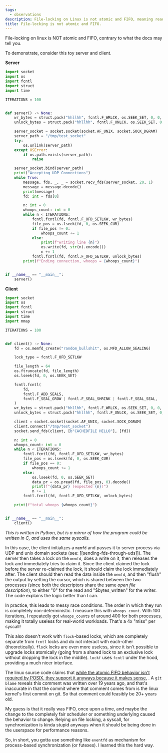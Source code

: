 ```yaml
---
tags:
  - observations
description: File-locking on Linux is not atomic and FIFO, meaning readers and writers can claim locks in any order, running contrary to what the behavior should be.
title: File-locking is not atomic and FIFO.
---
```


File-locking on linux is NOT atomic and FIFO, contrary to what the docs may tell you.

To demonstrate, consider this toy server and client.

**Server**

```python
import socket
import os
import fcntl
import struct
import time

ITERATIONS = 100


def server() -> None:
    wr_bytes = struct.pack("hhllhh", fcntl.F_WRLCK, os.SEEK_SET, 0, 0, 0, 0)
    unlock_bytes = struct.pack("hhllhh", fcntl.F_UNLCK, os.SEEK_SET, 0, 0, 0, 0)

    server_socket = socket.socket(socket.AF_UNIX, socket.SOCK_DGRAM)
    server_path = "/tmp/test_socket"
    try:
        os.unlink(server_path)
    except OSError:
        if os.path.exists(server_path):
            raise

    server_socket.bind(server_path)
    print("Accepting UDP Connections")
    while True:
        message, fds, _, _ = socket.recv_fds(server_socket, 20, 1)
        message = message.decode()
        print(message)
        fd: int = fds[0]

        n: int = 0
        whoops_count: int = 0
        while n < ITERATIONS:
            fcntl.fcntl(fd, fcntl.F_OFD_SETLKW, wr_bytes)
            file_pos = os.lseek(fd, 0, os.SEEK_CUR)
            if file_pos != 0:
                whoops_count += 1
            else:
                print(f"writing line {n}")
                os.write(fd, str(n).encode())
                n += 1
            fcntl.fcntl(fd, fcntl.F_OFD_SETLKW, unlock_bytes)
        print(f"Ending connection, whoops = {whoops_count}")


if __name__ == "__main__":
    server()
```

**Client**

```python
import socket
import os
import fcntl
import struct
import time
import mmap

ITERATIONS = 100


def client() -> None:
    fd = os.memfd_create("random_bullshit", os.MFD_ALLOW_SEALING)

    lock_type = fcntl.F_OFD_SETLKW

    file_length = 64
    os.ftruncate(fd, file_length)
    os.lseek(fd, 0, os.SEEK_SET)

    fcntl.fcntl(
        fd,
        fcntl.F_ADD_SEALS,
        fcntl.F_SEAL_GROW | fcntl.F_SEAL_SHRINK | fcntl.F_SEAL_SEAL,
    )
    wr_bytes = struct.pack("hhllhh", fcntl.F_WRLCK, os.SEEK_SET, 0, 0, 0, 0)
    unlock_bytes = struct.pack("hhllhh", fcntl.F_UNLCK, os.SEEK_SET, 0, 0, 0, 0)

    client = socket.socket(socket.AF_UNIX, socket.SOCK_DGRAM)
    client.connect("/tmp/test_socket")
    socket.send_fds(client, [b"CACHEDFILE HELLO"], [fd])

    n: int = 0
    whoops_count: int = 0
    while n < ITERATIONS:
        fcntl.fcntl(fd, fcntl.F_OFD_SETLKW, wr_bytes)
        file_pos = os.lseek(fd, 0, os.SEEK_CUR)
        if file_pos == 0:
            whoops_count += 1
        else:
            os.lseek(fd, 0, os.SEEK_SET)
            data_pr = os.pread(fd, file_pos, 0).decode()
            print(f"{data_pr} (expected {n})")
            n += 1
        fcntl.fcntl(fd, fcntl.F_OFD_SETLKW, unlock_bytes)

    print(f"total whoops {whoops_count}")


if __name__ == "__main__":
    client()
```

_This is written in Python, but is a mirror of how the program could be written in C, and uses the same syscalls._

In this case, the client initializes a `memfd` and passes it to server process via UDP and unix domain sockets (see: [[sending-fds-through-uds]]). The server then takes a lock on the `memfd`, does a write on it, then releases the lock and immediately tries to claim it. Since the client claimed the lock before the server re-claimed the lock, it should claim the lock immediately after. The client should then read the data inside the `memfd`, and then "flush" the output by setting the cursor, which is shared between the two processes (since both the descriptors share the same _open file description_), to either "0" for the read and "$bytes_written" for the writer. The code explains the logic better than I can.

In practice, this leads to messy race conditions. The order in which they run is completely non-deterministic. I measure this with `whoops_count`. With 100 iterations, I repeatedly got `whoops_count`s of around 400 for both processes, making it totally useless for real-world workloads. That's a 4x "miss" per syscall!

This also doesn't work with `flock`-based locks, which are completely separate from `fcntl` locks and do not interact with each-other (theoretically). `flock` locks are even more useless, since it isn't possible to upgrade locks atomically (going from a shared lock to an exclusive lock without dropping the lock in the middle). `lockf` uses `fcntl` under the hood, providing a much nicer interface.

The linux source code claims that [while the atomic FIFO behavior isn't required by POSIX, they support it anyways because it makes sense](https://github.com/torvalds/linux/blob/7033999ecd7b8cf9ea59265035a0150961e023ee/fs/locks.c#L782-L795), . A `git blame` reveals this comment was written over 19 years ago, and that's inaccurate in that the commit where that comment comes from is the linux kernel's first commit on git. So that comment could feasibly be 20+ years old.

My guess is that it really was FIFO, once upon a time, and maybe the change to the completely fair scheduler or something underlying caused the behavior to change. Relying on file locking, a syscall, for synchronization is kinda stupid anyways when it should be being done in the userspace for performance reasons.

So, in short, you gotta use something like `eventfd` as mechanism for process-based synchronization (or futexes). I learned this the hard way.
